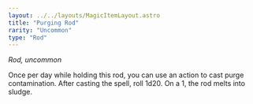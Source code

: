 ```yaml
---
layout: ../../layouts/MagicItemLayout.astro
title: "Purging Rod"
rarity: "Uncommon"
type: "Rod"
---
```


_Rod, uncommon_

Once per day while holding this rod, you can use an action to cast purge contamination. After casting the spell, roll 1d20. On a 1, the rod melts into sludge.
